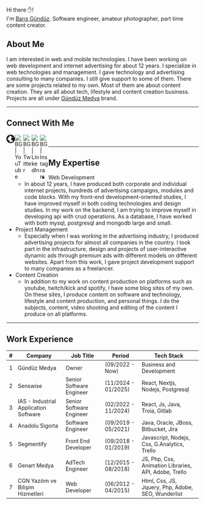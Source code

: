 Hi there ✋!  
I'm [Barış Gündüz](https://www.barisgunduz.com/). Software engineer, amateur photographer, part time content creator.

## About Me

I am interested in web and mobile technologies. I have been working on web development and internet advertising for about 12 years. I specialize in web technologies and management. I gave technology and advertising consulting to many companies. I still give support to some of them. There are some projects related to my own. Most of them are about content creation. They are all about tech, lifestyle and content creation business. Projects are all under [Gündüz Medya](https://www.gunduzmedya.com/) brand.

---

## Connect With Me

<p>
<a href="https://www.barisgunduz.com" >
<img align="left" alt="barisgunduz.com" width="22px" src="https://raw.githubusercontent.com/iconic/open-iconic/master/svg/globe.svg" />
</a>
<a href="https://www.youtube.com/barisgunduzofficial" >
<img align="left" alt="BG | YouTube" width="22px" src="https://cdn.jsdelivr.net/npm/simple-icons@v3/icons/youtube.svg" />
</a>
<a href="https://twitter.com/iambarisgunduz" >
<img align="left" alt="BG | Twitter" width="22px" src="https://cdn.jsdelivr.net/npm/simple-icons@v3/icons/twitter.svg" />
</a>
<a href="https://www.linkedin.com/in/barisgunduz/" >
<img align="left" alt="BG | LinkedIn" width="22px" src="https://cdn.jsdelivr.net/npm/simple-icons@v3/icons/linkedin.svg" />
</a>
<a href="https://www.instagram.com/iambarisgunduz" >
<img align="left" alt="BG | Instagram" width="22px" src="https://cdn.jsdelivr.net/npm/simple-icons@v3/icons/instagram.svg" />
</a>
</p>
<br />

---

## My Expertise

-   Web Development
    -   In about 12 years, I have produced both corporate and individual internet projects, hundreds of advertising campaigns, modules and code blocks. With my front-end development-oriented studies, I have improved myself in both coding technologies and design studies. In my work on the backend, I am trying to improve myself in developing api with crud operations. As a database, I have worked with both mysql, postgresql and mongodb large and small.
-   Project Management
    -   Especially when I was working in the advertising industry, I produced advertising projects for almost all companies in the country. I took part in the infrastructure, design and projects of user-interactive dynamic ads through premium ads with different models on different websites. Apart from this work, I gave project development support to many companies as a freelancer.
-   Content Creation
    -   In addition to my work on content production on platforms such as youtube, twitch/kick and spotify, I have some blog sites of my own. On these sites, I produce content on software and technology, lifestyle and content production, and personal things. I do the subjects, content, video shooting and editing of the content I produce on all platforms.

---

## Work Experience

<table>

<thead>
<tr>
<th>#</th>
<th>Company</th>
<th>Job Title</th>
<th>Period</th>
<th>Tech Stack</th>
</tr>
</thead>

<tbody>

<tr>
<td>1</td>
<td>Gündüz Medya</td>
<td>Owner</td>
<td>(09/2022 - Now)</td>
<td>Business and Development</td>
</tr>

<tr>
<td>2</td>
<td>Senswise</td>
<td>Senior Software Engineer</td>
<td>(11/2024 - 01/2025)</td>
<td>React, Nextjs, Nodejs, Postgresql</td>
</tr>

<tr>
<td>3</td>
<td>IAS - Industrial Application Software</td>
<td>Senior Software Engineer</td>
<td>(02/2022 - 11/2024)</td>
<td>React, Js, Java, Troia, Gitlab</td>
</tr>

<tr>
<td>4</td>
<td>Anadolu Sigorta</td>
<td>Software Engineer</td>
<td>(09/2019 - 05/2021)</td>
<td>Java, Oracle, JBoss, Bitbucket, Jira</td>
</tr>

<tr>
<td>5</td>
<td>Segmentify</td>
<td>Front End Developer</td>
<td>(09/2018 - 01/2019)</td>
<td>Javascript, Nodejs, Css, G.Analytics, Trello</td>
</tr>

<tr>
<td>6</td>
<td>Genart Medya</td>
<td>AdTech Engineer</td>
<td>(12/2015 - 08/2018)</td>
<td>JS, Php, Css, Animation Libraries, API, Adobe, Trello</td>
</tr>

<tr>
<td>7</td>
<td>CGN Yazılım ve Bilişim Hizmetleri</td>
<td>Web Developer</td>
<td>(06/2012 - 04/2015)</td>
<td>Html, Css, JS, Jquery, Php, Adobe, SEO, Wunderlist</td>
</tr>

</tbody>
</table>
